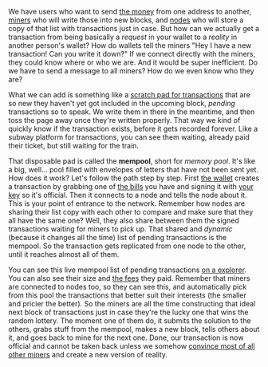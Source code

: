 We have users who want to send [the money](2.02-money_is_a_battery.md) from one address to another, [miners](2.09-miners.md) who will write those into new blocks, and [nodes](2.25-nodes.md) who will store a copy of that list with transactions just in case. But how can we actually get a transaction from being basically a *request* in your wallet to a *reality* in another person's wallet? How do wallets tell the miners "Hey I have a new transaction! Can you write it down?" If we connect directly with the miners, they could know where or who we are. And it would be super inefficient. Do we have to send a message to all miners? How do we even know who they are?

What we can add is something like a [scratch pad for transactions](2.46-mempool.md) that are so new they haven't yet got included in the upcoming block, *pending* transactions so to speak. We write them in there in the meantime, and then toss the page away once they're written properly. That way we kind of quickly know if the transaction exists, before it gets recorded forever. Like a subway platform for transactions, you can see them waiting, already paid their ticket, but still waiting for the train.

That disposable pad is called the **mempool**, short for *memory pool*. It's like a big, well... pool filled with envelopes of letters that have not been sent yet. How does it work? Let's follow the path step by step. First [the wallet](2.14-wallets.md) creates a transaction by grabbing one of [the bills](2.33-utxos.md) you have and signing it with [your key](2.15-keys.md) so it's official. Then it connects to a node and tells the node about it. This is your point of entrance to the network. Remember how nodes are sharing their list copy with each other to compare and make sure that they all have the same one? Well, they also share between them the signed transactions waiting for miners to pick up. That shared and *dynamic* (because it changes all the time) list of pending transactions is the mempool. So the transaction gets replicated from one node to the other, until it reaches almost all of them.

You can see this live mempool list of pending transactions [on a explorer](https://www.exploremonero.com/queue). You can also see their size and [the fees](2.43-fees.md) they paid. Remember that miners are connected to nodes too, so they can see this, and automatically pick from this pool the transactions that better suit their interests (the smaller and pricier the better). So the miners are all the time constructing that ideal next block of transactions just in case they're the lucky one that wins the random lottery. The moment one of them do, it submits the solution to the others, grabs stuff from the mempool, makes a new block, tells others about it, and goes back to mine for the next one. Done, our transaction is now official and cannot be taken back unless we somehow [convince most of all other miners](2.47-fork.md) and create a new version of reality.
